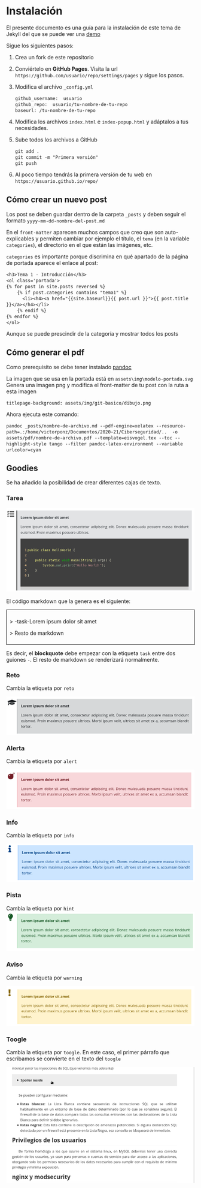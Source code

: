# Instalación

El presente documento es una guía para la instalación de este tema de Jekyll del que se puede ver una [demo](https://victorponz.github.io/Ciberseguridad-PePS/)

Sigue los siguientes pasos:

1. Crea un fork de este repositorio

2. Conviértelo en **GitHub Pages**. 
   Visita la url `https://github.com/usuario/repo/settings/pages` y sigue los pasos.

3. Modifica el archivo `_config.yml`

   ```
   github_username:  usuario
   github_repo:  usuario/tu-nombre-de-tu-repo
   baseurl: /tu-nombre-de-tu-repo
   ```
4. Modifica los archivos `index.html`  e `index-popup.html` y adáptalos a tus necesidades.
5. Sube todos los archivos a GitHub

   ```
   git add .
   git commit -m "Primera versión"
   git push
   ```

6. Al poco tiempo tendrás la primera versión de tu web en `https://usuario.github.io/repo/`

## Cómo crear un nuevo post

Los post se deben guardar dentro de la carpeta `_posts` y deben seguir el formato `yyyy-mm-dd-nombre-del-post.md`

En el `front-matter` aparecen muchos campos que creo que son auto-explicables y permiten cambiar por ejemplo el título, el `tema` (en la variable `categories`), el directorio en el que están las imágenes, etc.

`categories` es importante porque discrimina en qué apartado de la página de portada aparece el enlace al post:

```jade
<h3>Tema 1 - Introducción</h3>
<ol class='portada'> 
{% for post in site.posts reversed %}
    {% if post.categories contains "tema1" %}
      <li><h4><a href="{{site.baseurl}}{{ post.url }}">{{ post.title }}</a></h4></li>
    {% endif %}
{% endfor %}
</ol>
```
Aunque se puede prescindir de la categoría y mostrar todos los posts

## Cómo generar el pdf

Como prerequisito se debe tener instalado [pandoc](https://pandoc.org/)

La imagen que se usa en la portada está en `assets\img\modelo-portada.svg` Genera una imagen png y modifica el front-matter de tu post con la ruta a esta imagen

```
titlepage-background: assets/img/git-basico/dibujo.png
```

Ahora ejecuta este comando:

```
pandoc _posts/nombre-de-archivo.md --pdf-engine=xelatex --resource-path=.:/home/victorponz/Documentos/2020-21/Ciberseguridad/..  -o assets/pdf/nombre-de-archivo.pdf --template=eisvogel.tex --toc --highlight-style tango --filter pandoc-latex-environment --variable urlcolor=cyan
```

## Goodies

Se ha añadido la posibilidad de crear diferentes cajas de texto.

### Tarea

![](assets/img/tarea.png)

El código markdown que la genera es el siguiente:

<div style='border: 1px solid black; padding:8px'>
<p>
> -task-Lorem ipsum dolor sit amet
</p>
<p>
> Resto de markdown
</p>
</div>

Es decir, el **blockquote** debe empezar con la etiqueta `task` entre dos guiones `-`.
El resto de markdown se renderizará normalmente.

### Reto

Cambia la etiqueta por `reto`

![](assets/img/reto.png)

### Alerta

Cambia la etiqueta por `alert`

![](assets/img/alert.png)

### Info

Cambia la etiqueta por `info`

![](assets/img/info.png)

### Pista

Cambia la etiqueta por `hint`
![](assets/img/pista.png)

### Aviso

Cambia la etiqueta por `warning`

![](assets/img/aviso.png)

### Toogle

Cambia la etiqueta por `toogle`. En este caso, el primer párrafo que escribamos se convierte en el texto del `toogle`

![](assets/img/toogle.gif)
